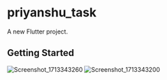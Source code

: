 # priyanshu_task

A new Flutter project.

## Getting Started

![Screenshot_1713343260](https://github.com/Priyanshu-Singhz/pixaby_gallary/assets/55543988/962e6a2a-554f-46c8-b0b3-e26bae83bf0a)
![Screenshot_1713343200](https://github.com/Priyanshu-Singhz/pixaby_gallary/assets/55543988/01bc67e5-6348-4bd7-8638-565712bd149d)
